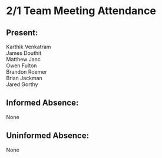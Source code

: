 # 2/1 Team Meeting Attendance

## Present:
Karthik Venkatram\
James Douthit\
Matthew Janc\
Owen Fulton\
Brandon Roemer\
Brian Jackman\
Jared Gorthy

## Informed Absence:
None

## Uninformed Absence:
None
